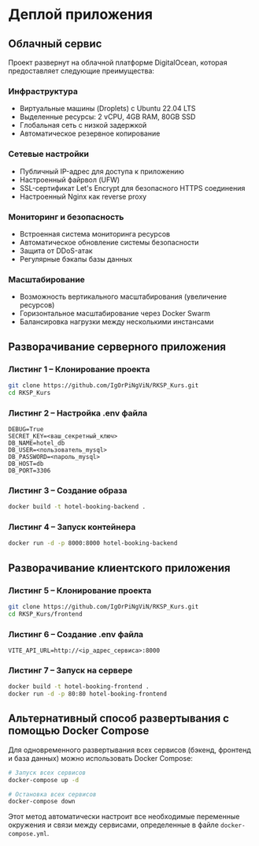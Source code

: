 # Деплой приложения

## Облачный сервис

Проект развернут на облачной платформе DigitalOcean, которая предоставляет следующие преимущества:

### Инфраструктура

- Виртуальные машины (Droplets) с Ubuntu 22.04 LTS
- Выделенные ресурсы: 2 vCPU, 4GB RAM, 80GB SSD
- Глобальная сеть с низкой задержкой
- Автоматическое резервное копирование

### Сетевые настройки

- Публичный IP-адрес для доступа к приложению
- Настроенный файрвол (UFW)
- SSL-сертификат Let's Encrypt для безопасного HTTPS соединения
- Настроенный Nginx как reverse proxy

### Мониторинг и безопасность

- Встроенная система мониторинга ресурсов
- Автоматическое обновление системы безопасности
- Защита от DDoS-атак
- Регулярные бэкапы базы данных

### Масштабирование

- Возможность вертикального масштабирования (увеличение ресурсов)
- Горизонтальное масштабирование через Docker Swarm
- Балансировка нагрузки между несколькими инстансами

## Разворачивание серверного приложения

### Листинг 1 – Клонирование проекта

```bash
git clone https://github.com/IgOrPiNgViN/RKSP_Kurs.git
cd RKSP_Kurs
```

### Листинг 2 – Настройка .env файла

```env
DEBUG=True
SECRET_KEY=<ваш_секретный_ключ>
DB_NAME=hotel_db
DB_USER=<пользователь_mysql>
DB_PASSWORD=<пароль_mysql>
DB_HOST=db
DB_PORT=3306
```

### Листинг 3 – Создание образа

```bash
docker build -t hotel-booking-backend .
```

### Листинг 4 – Запуск контейнера

```bash
docker run -d -p 8000:8000 hotel-booking-backend
```

## Разворачивание клиентского приложения

### Листинг 5 – Клонирование проекта

```bash
git clone https://github.com/IgOrPiNgViN/RKSP_Kurs.git
cd RKSP_Kurs/frontend
```

### Листинг 6 – Создание .env файла

```env
VITE_API_URL=http://<ip_адрес_сервиса>:8000
```

### Листинг 7 – Запуск на сервере

```bash
docker build -t hotel-booking-frontend .
docker run -d -p 80:80 hotel-booking-frontend
```

## Альтернативный способ развертывания с помощью Docker Compose

Для одновременного развертывания всех сервисов (бэкенд, фронтенд и база данных) можно использовать Docker Compose:

```bash
# Запуск всех сервисов
docker-compose up -d

# Остановка всех сервисов
docker-compose down
```

Этот метод автоматически настроит все необходимые переменные окружения и связи между сервисами, определенные в файле `docker-compose.yml`.
